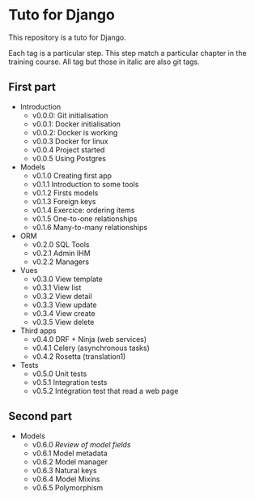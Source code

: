 # Tuto for Django

This repository is a tuto for Django.

Each tag is a particular step. This step match a particular chapter in the training course.
All tag but those in italic are also git tags.

## First part

* Introduction
  * v0.0.0: Git initialisation
  * v0.0.1: Docker initialisation
  * v0.0.2: Docker is working
  * v0.0.3 Docker for linux
  * v0.0.4 Project started
  * v0.0.5 Using Postgres
* Models
  * v0.1.0 Creating first app
  * v0.1.1 Introduction to some tools
  * v0.1.2 Firsts models
  * v0.1.3 Foreign keys
  * v0.1.4 Exercice: ordering items
  * v0.1.5 One-to-one relationships
  * v0.1.6 Many-to-many relationships
* ORM
  * v0.2.0 SQL Tools
  * v0.2.1 Admin IHM
  * v0.2.2 Managers
* Vues
  * v0.3.0 View template
  * v0.3.1 View list
  * v0.3.2 View detail
  * v0.3.3 View update
  * v0.3.4 View create
  * v0.3.5 View delete
* Third apps
  * v0.4.0 DRF + Ninja (web services)
  * v0.4.1 Celery (asynchronous tasks)
  * v0.4.2 Rosetta (translation1)
* Tests
  * v0.5.0 Unit tests
  * v0.5.1 Integration tests
  * v0.5.2 Intégration test that read a web page

## Second part

* Models
  * v0.6.0 _Review of model fields_
  * v0.6.1 Model metadata
  * v0.6.2 Model manager
  * v0.6.3 Natural keys
  * v0.6.4 Model Mixins
  * v0.6.5 Polymorphism
